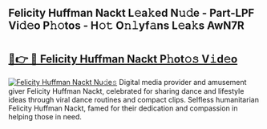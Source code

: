 ## Felicity Huffman Nackt L𝚎a𝚔ed N𝚞𝚍e - Part-LPF Vi𝚍𝚎o P𝚑𝚘tos - H𝚘𝚝 O𝚗𝚕yf𝚊ns L𝚎a𝚔s AwN7R

# <h2><a href="http://kf61ifr.oniu.top/?m=Felicity+Huffman+Nackt">🔗👉 🔴 Felicity Huffman Nackt P𝚑ot𝚘𝚜 V𝚒d𝚎o</a></h2>

[![Felicity Huffman Nackt Nu𝚍e𝚜](https://i.imgur.com/0qMVB7G.gif)](http://kf61ifr.oniu.top/?m=Felicity+Huffman+Nackt)
Digital media provider and amusement giver Felicity Huffman Nackt, celebrated for sharing dance and lifestyle ideas through viral dance routines and compact clips. Selfless humanitarian Felicity Huffman Nackt, famed for their dedication and compassion in helping those in need.  
